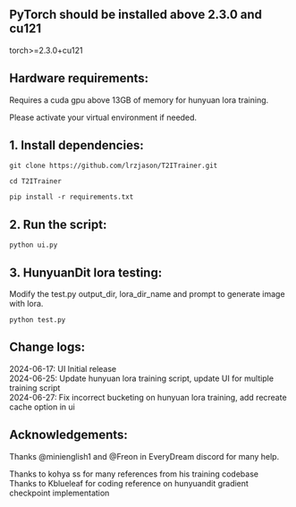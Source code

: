 ## **PyTorch should be installed above 2.3.0 and cu121**
torch>=2.3.0+cu121

## **Hardware requirements:** 
Requires a cuda gpu above 13GB of memory for hunyuan lora training.

Please activate your virtual environment if needed.
## **1. Install dependencies:**
```
git clone https://github.com/lrzjason/T2ITrainer.git

cd T2ITrainer

pip install -r requirements.txt
```


## **2. Run the script:**
```
python ui.py
```

## **3. HunyuanDit lora testing:**
Modify the test.py output_dir, lora_dir_name and prompt to generate image with lora.
```
python test.py
```
## **Change logs:**
2024-06-17: UI Initial release \
2024-06-25: Update hunyuan lora training script, update UI for multiple training script \
2024-06-27: Fix incorrect bucketing on hunyuan lora training, add recreate cache option in ui


## **Acknowledgements:**

Thanks @minienglish1 and @Freon in EveryDream discord for many help.

Thanks to kohya ss for many references from his training codebase \
Thanks to Kblueleaf for coding reference on hunyuandit gradient checkpoint implementation

